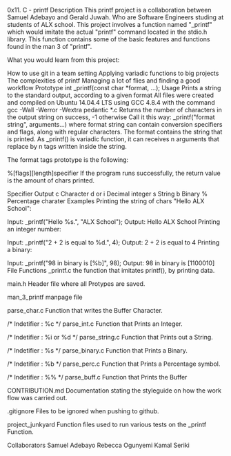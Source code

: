 0x11. C - printf
Description
This printf project is a collaboration between Samuel Adebayo and Gerald Juwah. Who are Software Engineers studing at students of ALX school. This project involves a function named "_printf" which would imitate the actual "printf" command located in the stdio.h library. This function contains some of the basic features and functions found in the man 3 of "printf".

What you would learn from this project:

How to use git in a team setting
Applying variadic functions to big projects
The complexities of printf
Managing a lot of flies and finding a good workflow
Prototype
int _printf(const char *format, ...);
Usage
Prints a string to the standard output, according to a given format
All files were created and compiled on Ubuntu 14.04.4 LTS using GCC 4.8.4 with the command gcc -Wall -Werror -Wextra pedantic *.c
Returns the number of characters in the output string on success, -1 otherwise
Call it this way: _printf("format string", arguments...) where format string can contain conversion specifiers and flags, along with regular characters.
The format contains the string that is printed. As _printf() is variadic function, it can receives n arguments that replace by n tags written inside the string.

The format tags prototype is the following:

%[flags][length]specifier
If the program runs successfully, the return value is the amount of chars printed.

Specifier       Output
c       Character
d or i  Decimal integer
s       String
b       Binary
%       Percentage charater
Examples
Printing the string of chars "Hello ALX School":

Input: \_printf("Hello %s.", "ALX School");
Output: Hello ALX School
Printing an integer number:

Input: \_printf("2 + 2 is equal to %d.", 4);
Output: 2 + 2 is equal to 4
Printing a binary:

Input: \_printf("98 in binary is [%b]", 98);
Output: 98 in binary is [1100010]
File Functions
_printf.c
the function that imitates printf(), by printing data.

main.h
Header file where all Protypes are saved.

man_3_printf
manpage file

parse_char.c
Function that writes the Buffer Character.

/* Indetifier : %c */
parse_int.c
Function that Prints an Integer.

/* Indetifier : %i or %d */
parse_string.c
Function that Prints out a String.

/* Indetifier : %s */
parse_binary.c
Function that Prints a Binary.

/* Indetifier : %b */
parse_perc.c
Function that Prints a Percentage symbol.

/* Indetifier : %% */
parse_buff.c
Function that Prints the Buffer

CONTRIBUTION.md
Documentation stating the styleguide on how the work flow was carried out.

.gitignore
Files to be ignored when pushing to github.

project_junkyard
Function files used to run various tests on the _printf Function.

Collaborators
Samuel Adebayo
Rebecca Ogunyemi
Kamal Seriki
